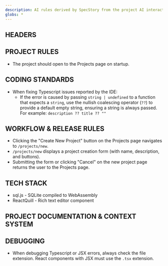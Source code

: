 ```yaml
---
description: AI rules derived by SpecStory from the project AI interaction history
globs: *
---
```


## HEADERS

## PROJECT RULES
*   The project should open to the Projects page on startup.

## CODING STANDARDS

*   When fixing Typescript issues reported by the IDE:
    *   If the error is caused by passing `string | undefined` to a function that expects a `string`, use the nullish coalescing operator (`??`) to provide a default empty string, ensuring a string is always passed.  For example: `description ?? title ?? ""`

## WORKFLOW & RELEASE RULES
*   Clicking the "Create New Project" button on the Projects page navigates to `/projects/new`.
*   `/projects/new` displays a project creation form (with name, description, and buttons).
*   Submitting the form or clicking "Cancel" on the new project page returns the user to the Projects page.

## TECH STACK
*   sql.js - SQLite compiled to WebAssembly
*   ReactQuill - Rich text editor component

## PROJECT DOCUMENTATION & CONTEXT SYSTEM

## DEBUGGING

*   When debugging Typescript or JSX errors, always check the file extension. React components with JSX must use the `.tsx` extension.